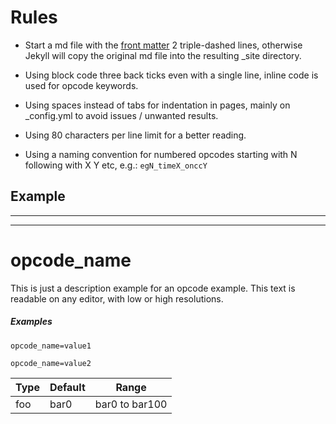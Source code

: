 # Rules

- Start a md file with the [front matter](https://jekyllrb.com/docs/front-matter/)
  2 triple-dashed lines, otherwise Jekyll will copy the original md file into
  the resulting _site directory.

- Using block code three back ticks even with a single line, inline code is used
  for opcode keywords.

- Using spaces instead of tabs for indentation in pages, mainly on _config.yml to
  avoid issues / unwanted results.

- Using 80 characters per line limit for a better reading.

- Using a naming convention for numbered opcodes starting with N following with
  X Y etc, e.g.: `egN_timeX_onccY`

## Example

---
---
# opcode_name

This is just a description example for an opcode example.
This text is readable on any editor, with low or high resolutions.

##### Examples

```
opcode_name=value1

opcode_name=value2
```

| Type    | Default | Range          |
| ---     | ---     | ---            |
| foo     | bar0    | bar0 to bar100 |
